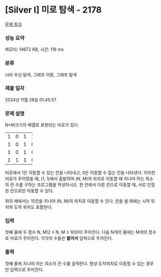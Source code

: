 # [Silver I] 미로 탐색 - 2178 

[문제 링크](https://www.acmicpc.net/problem/2178) 

### 성능 요약

메모리: 14672 KB, 시간: 116 ms

### 분류

너비 우선 탐색, 그래프 이론, 그래프 탐색

### 제출 일자

2024년 11월 28일 01:45:57

### 문제 설명

<p>N×M크기의 배열로 표현되는 미로가 있다.</p>

<table class="table table-bordered" style="width:18%">
	<tbody>
		<tr>
			<td style="width:3%">1</td>
			<td style="width:3%">0</td>
			<td style="width:3%">1</td>
			<td style="width:3%">1</td>
			<td style="width:3%">1</td>
			<td style="width:3%">1</td>
		</tr>
		<tr>
			<td>1</td>
			<td>0</td>
			<td>1</td>
			<td>0</td>
			<td>1</td>
			<td>0</td>
		</tr>
		<tr>
			<td>1</td>
			<td>0</td>
			<td>1</td>
			<td>0</td>
			<td>1</td>
			<td>1</td>
		</tr>
		<tr>
			<td>1</td>
			<td>1</td>
			<td>1</td>
			<td>0</td>
			<td>1</td>
			<td>1</td>
		</tr>
	</tbody>
</table>

<p>미로에서 1은 이동할 수 있는 칸을 나타내고, 0은 이동할 수 없는 칸을 나타낸다. 이러한 미로가 주어졌을 때, (1, 1)에서 출발하여 (N, M)의 위치로 이동할 때 지나야 하는 최소의 칸 수를 구하는 프로그램을 작성하시오. 한 칸에서 다른 칸으로 이동할 때, 서로 인접한 칸으로만 이동할 수 있다.</p>

<p>위의 예에서는 15칸을 지나야 (N, M)의 위치로 이동할 수 있다. 칸을 셀 때에는 시작 위치와 도착 위치도 포함한다.</p>

### 입력 

 <p>첫째 줄에 두 정수 N, M(2 ≤ N, M ≤ 100)이 주어진다. 다음 N개의 줄에는 M개의 정수로 미로가 주어진다. 각각의 수들은 <strong>붙어서</strong> 입력으로 주어진다.</p>

### 출력 

 <p>첫째 줄에 지나야 하는 최소의 칸 수를 출력한다. 항상 도착위치로 이동할 수 있는 경우만 입력으로 주어진다.</p>

